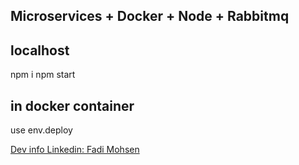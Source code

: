 ## Microservices + Docker + Node + Rabbitmq


## localhost
npm i 
npm start

## in docker container 
use env.deploy

[Dev info Linkedin: Fadi Mohsen](https://www.linkedin.com/in/fadi-mohsen-09a9731b7/)

